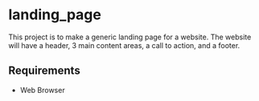 # landing_page

This project is to make a generic landing page for a website. The website will have a header, 3 main content areas, a call to action, and a footer.

## Requirements

- Web Browser

